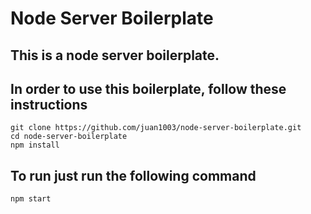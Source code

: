 # Node Server Boilerplate
## This is a node server boilerplate.

## In order to use this boilerplate, follow these instructions

```
git clone https://github.com/juan1003/node-server-boilerplate.git
cd node-server-boilerplate
npm install
```

## To run just run the following command

```
npm start
```